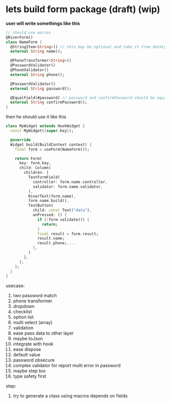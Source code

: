 # lets build form package (draft) (wip)

**user will write somethings like this**

```dart
// should use marcos
@RiverForm()
class NameForm {
  @StringItem<String>() // this may be optional and take it from datatype
  external String name();

  @PhoneTransformer<String>()
  @PasswordValidator()
  @PhoneValidator()
  external String phone();

  @PasswordValidator()
  external String password();

  @EqualField(#password) // password and confirmPassword should be equal
  external String confirmPassword();
}
```

then he should use it like this

```dart
class MyWidget extends HookWidget {
  const MyWidget({super.key});

  @override
  Widget build(BuildContext context) {
    final form = useForm(NameForm());

    return Form(
      key: form.key,
      child: Column(
        children: [
          TextFormField(
            controller: form.name.controller,
            validator: form.name.validator,
          ),
          RiverText(form.name),
          form.name.build(),
          TextButton(
            child: const Text("data"),
            onPressed: () {
              if (!form.validate()) {
                return;
              }
              final result = form.result;
              result.name;
              result.phone;....
            },
          )
        ],
      ),
    );
  }
}
```

usecase:

1. two password match
2. phone transformer
3. dropdown
4. checklist
5. option list
6. multi select (array)
7. validation
8. ease pass data to other layer
9. maybe toJson
10. integrate with hook
11. ease dispose
12. default value
13. password obsecure
14. complex validator for report multi error in password
15. maybe step too
16. type safety first

step:

1. try to generate a class using macros depends on fields
